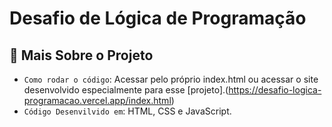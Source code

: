 # Desafio de Lógica de Programação

## :hammer: Mais Sobre o Projeto

- `Como rodar o código`: Acessar pelo próprio index.html ou acessar o site desenvolvido especialmente para esse [projeto].(https://desafio-logica-programacao.vercel.app/index.html)
- `Código Desenvilvido em`: HTML, CSS e JavaScript.
